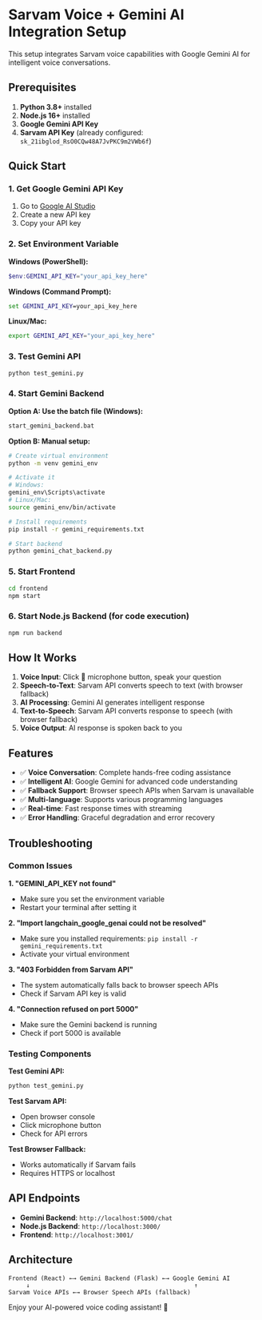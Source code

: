 # Sarvam Voice + Gemini AI Integration Setup

This setup integrates Sarvam voice capabilities with Google Gemini AI for intelligent voice conversations.

## Prerequisites

1. **Python 3.8+** installed
2. **Node.js 16+** installed  
3. **Google Gemini API Key**
4. **Sarvam API Key** (already configured: `sk_21ibglod_RsO0CQw48A7JvPKC9m2VWb6f`)

## Quick Start

### 1. Get Google Gemini API Key

1. Go to [Google AI Studio](https://aistudio.google.com/)
2. Create a new API key
3. Copy your API key

### 2. Set Environment Variable

**Windows (PowerShell):**
```powershell
$env:GEMINI_API_KEY="your_api_key_here"
```

**Windows (Command Prompt):**
```cmd
set GEMINI_API_KEY=your_api_key_here
```

**Linux/Mac:**
```bash
export GEMINI_API_KEY="your_api_key_here"
```

### 3. Test Gemini API

```bash
python test_gemini.py
```

### 4. Start Gemini Backend

**Option A: Use the batch file (Windows):**
```cmd
start_gemini_backend.bat
```

**Option B: Manual setup:**
```bash
# Create virtual environment
python -m venv gemini_env

# Activate it
# Windows:
gemini_env\Scripts\activate
# Linux/Mac:
source gemini_env/bin/activate

# Install requirements
pip install -r gemini_requirements.txt

# Start backend
python gemini_chat_backend.py
```

### 5. Start Frontend

```bash
cd frontend
npm start
```

### 6. Start Node.js Backend (for code execution)

```bash
npm run backend
```

## How It Works

1. **Voice Input**: Click 🎤 microphone button, speak your question
2. **Speech-to-Text**: Sarvam API converts speech to text (with browser fallback)
3. **AI Processing**: Gemini AI generates intelligent response
4. **Text-to-Speech**: Sarvam API converts response to speech (with browser fallback)
5. **Voice Output**: AI response is spoken back to you

## Features

- ✅ **Voice Conversation**: Complete hands-free coding assistance
- ✅ **Intelligent AI**: Google Gemini for advanced code understanding  
- ✅ **Fallback Support**: Browser speech APIs when Sarvam is unavailable
- ✅ **Multi-language**: Supports various programming languages
- ✅ **Real-time**: Fast response times with streaming
- ✅ **Error Handling**: Graceful degradation and error recovery

## Troubleshooting

### Common Issues

**1. "GEMINI_API_KEY not found"**
- Make sure you set the environment variable
- Restart your terminal after setting it

**2. "Import langchain_google_genai could not be resolved"**
- Make sure you installed requirements: `pip install -r gemini_requirements.txt`
- Activate your virtual environment

**3. "403 Forbidden from Sarvam API"**
- The system automatically falls back to browser speech APIs
- Check if Sarvam API key is valid

**4. "Connection refused on port 5000"**
- Make sure the Gemini backend is running
- Check if port 5000 is available

### Testing Components

**Test Gemini API:**
```bash
python test_gemini.py
```

**Test Sarvam API:**
- Open browser console
- Click microphone button
- Check for API errors

**Test Browser Fallback:**
- Works automatically if Sarvam fails
- Requires HTTPS or localhost

## API Endpoints

- **Gemini Backend**: `http://localhost:5000/chat`
- **Node.js Backend**: `http://localhost:3000/`
- **Frontend**: `http://localhost:3001/`

## Architecture

```
Frontend (React) ←→ Gemini Backend (Flask) ←→ Google Gemini AI
     ↓                                              ↑
Sarvam Voice APIs ←→ Browser Speech APIs (fallback)
```

Enjoy your AI-powered voice coding assistant! 🎉